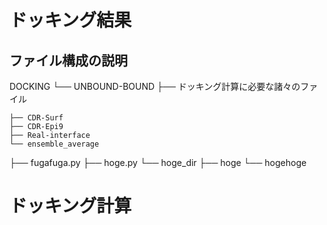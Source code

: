 # ドッキング結果

## ファイル構成の説明

DOCKING
└── UNBOUND-BOUND
    ├── ドッキング計算に必要な諸々のファイル
    
    ├── CDR-Surf
    ├── CDR-Epi9
    ├── Real-interface
    └── ensemble_average


├── fugafuga.py
├── hoge.py
└── hoge_dir
    ├── hoge
    └── hogehoge
# ドッキング計算
